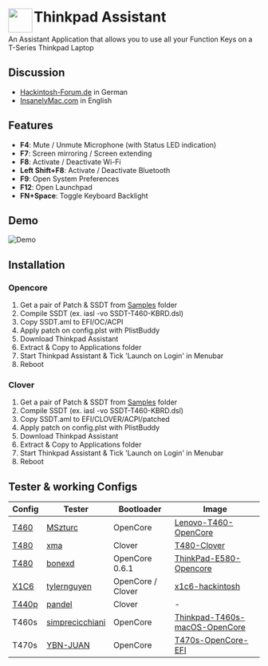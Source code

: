 <div><img src="ThinkpadAssistant/Assets.xcassets/AppIcon.appiconset/appIcon-64-min.png" width="48" height="48" align="left"/><h1>Thinkpad Assistant</h1></div>
An Assistant Application that allows you to use all your Function Keys on a T-Series Thinkpad Laptop

## Discussion

- [Hackintosh-Forum.de](https://www.hackintosh-forum.de/forum/thread/47983-tool-thinkpad-assistant/) in German
- [InsanelyMac.com](https://www.insanelymac.com/forum/topic/343588-tool-thinkpad-assistant/) in English

## Features

- <b>F4</b>: Mute / Unmute Microphone (with Status LED indication)
- <b>F7</b>: Screen mirroring / Screen extending
- <b>F8</b>: Activate / Deactivate Wi-Fi
- <b>Left Shift+F8</b>: Activate / Deactivate Bluetooth
- <b>F9</b>: Open System Preferences
- <b>F12</b>: Open Launchpad
- <b>FN+Space</b>: Toggle Keyboard Backlight

## Demo
![Demo](Screens/demo.gif)

## Installation

### Opencore
1. Get a pair of Patch & SSDT from [Samples](https://github.com/MSzturc/ThinkpadAssistant/tree/master/Samples) folder
2. Compile SSDT (ex. iasl -vo SSDT-T460-KBRD.dsl)
3. Copy SSDT.aml to EFI/OC/ACPI
4. Apply patch on config.plst with PlistBuddy
5. Download Thinkpad Assistant
6. Extract & Copy to Applications folder
7. Start Thinkpad Assistant & Tick 'Launch on Login' in Menubar
8. Reboot


### Clover
1. Get a pair of Patch & SSDT from [Samples](https://github.com/MSzturc/ThinkpadAssistant/tree/master/Samples) folder
2. Compile SSDT (ex. iasl -vo SSDT-T460-KBRD.dsl)
3. Copy SSDT.aml to EFI/CLOVER/ACPI/patched
4. Apply patch on config.plst with PlistBuddy
5. Download Thinkpad Assistant
6. Extract & Copy to Applications folder
7. Start Thinkpad Assistant & Tick 'Launch on Login' in Menubar
8. Reboot

## Tester & working Configs


| Config | Tester | Bootloader | Image
| ------ | ------ | ------ | ------ |
| [T460](https://github.com/MSzturc/ThinkpadAssistant/tree/master/Samples/T460) | [MSzturc](https://github.com/MSzturc) | OpenCore | [Lenovo-T460-OpenCore](https://github.com/MSzturc/Lenovo-T460-OpenCore)
| [T480](https://github.com/MSzturc/ThinkpadAssistant/tree/master/Samples/T480) | [xma](https://github.com/xma) | Clover | [T480-Clover](https://github.com/xma/T480-Clover)
| [T480](https://github.com/MSzturc/ThinkpadAssistant/tree/master/Samples/T480) | [bonexd](https://github.com/bonexd) | OpenCore 0.6.1 | [ThinkPad-E580-Opencore](https://github.com/bonexd/ThinkPad-E580-Opencore)
| [X1C6](https://github.com/MSzturc/ThinkpadAssistant/tree/master/Samples/X1C6) | [tylernguyen](https://github.com/tylernguyen) | OpenCore / Clover | [x1c6-hackintosh](https://github.com/tylernguyen/x1c6-hackintosh)
| [T440p](https://github.com/MSzturc/ThinkpadAssistant/tree/master/Samples/T440p) | [pandel](https://www.hackintosh-forum.de/user/52804-pandel/) | Clover | - 
| T460s | [simprecicchiani](https://github.com/simprecicchiani) | OpenCore | [Thinkpad-T460s-macOS-OpenCore](https://github.com/simprecicchiani/Thinkpad-T460s-macOS-OpenCore) 
| T470s | [YBN-JUAN](https://github.com/YBN-JUAN) | OpenCore | [T470s-OpenCore-EFI](https://github.com/YBN-JUAN/T470s-OpenCore-EFI) 

